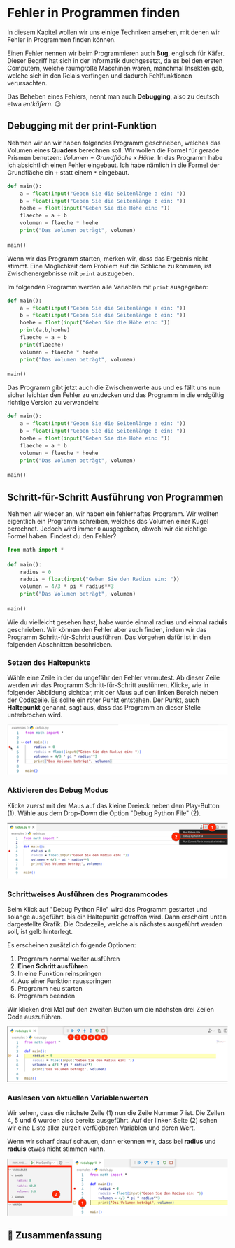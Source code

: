 # Fehler in Programmen finden

In diesem Kapitel wollen wir uns einige Techniken ansehen,
mit denen wir Fehler in Programmen finden können.

Einen Fehler nennen wir beim Programmieren auch **Bug**, englisch für Käfer.
Dieser Begriff hat sich in der Informatik durchgesetzt, da es bei den ersten Computern,
welche raumgroße Maschinen waren, manchmal Insekten gab, welche sich in den Relais
verfingen und dadurch Fehlfunktionen verursachten.

Das Beheben eines Fehlers, nennt man auch **Debugging**, also zu deutsch etwa *entkäfern*. 😉

## Debugging mit der print-Funktion

Nehmen wir an wir haben folgendes Programm geschrieben,
welches das Volumen eines **Quaders** berechnen soll.
Wir wollen die Formel für gerade Prismen benutzen: *Volumen = Grundfläche x Höhe*.
In das Programm habe ich absichtlich einen Fehler eingebaut.
Ich habe nämlich in die Formel der Grundfläche ein `+` statt einem `*` eingebaut.

```python
def main():
    a = float(input("Geben Sie die Seitenlänge a ein: "))
    b = float(input("Geben Sie die Seitenlänge b ein: "))
    hoehe = float(input("Geben Sie die Höhe ein: "))
    flaeche = a + b
    volumen = flaeche * hoehe
    print("Das Volumen beträgt", volumen)

main()
```

Wenn wir das Programm starten, merken wir, dass das Ergebnis nicht stimmt.
Eine Möglichkeit dem Problem auf die Schliche zu kommen,
ist Zwischenergebnisse mit `print` auszugeben.

Im folgenden Programm werden alle Variablen mit `print` ausgegeben:
```python
def main():
    a = float(input("Geben Sie die Seitenlänge a ein: "))
    b = float(input("Geben Sie die Seitenlänge b ein: "))
    hoehe = float(input("Geben Sie die Höhe ein: "))
    print(a,b,hoehe)
    flaeche = a + b
    print(flaeche)
    volumen = flaeche * hoehe
    print("Das Volumen beträgt", volumen)

main()
```

Das Programm gibt jetzt auch die Zwischenwerte aus und
es fällt uns nun sicher leichter den Fehler zu entdecken und
das Programm in die endgültig richtige Version zu verwandeln:

```python
def main():
    a = float(input("Geben Sie die Seitenlänge a ein: "))
    b = float(input("Geben Sie die Seitenlänge b ein: "))
    hoehe = float(input("Geben Sie die Höhe ein: "))
    flaeche = a * b
    volumen = flaeche * hoehe
    print("Das Volumen beträgt", volumen)

main()
```

## Schritt-für-Schritt Ausführung von Programmen

Nehmen wir wieder an, wir haben ein fehlerhaftes Programm.
Wir wollten eigentlich ein Programm schreiben,
welches das Volumen einer Kugel berechnet.
Jedoch wird immer `0` ausgegeben, obwohl wir die richtige Formel haben.
Findest du den Fehler?

```python
from math import *

def main():
    radius = 0
    raduis = float(input("Geben Sie den Radius ein: "))
    volumen = 4/3 * pi * radius**3
    print("Das Volumen beträgt", volumen)

main()
```

Wie du vielleicht gesehen hast, habe wurde einmal rad**iu**s und einmal rad**ui**s geschrieben.
Wir können den Fehler aber auch finden, indem wir das Programm Schritt-für-Schritt ausführen.
Das Vorgehen dafür ist in den folgenden Abschnitten beschrieben.

### Setzen des Haltepunkts

Wähle eine Zeile in der du ungefähr den Fehler vermutest.
Ab dieser Zeile werden wir das Programm Schritt-für-Schritt ausführen.
Klicke, wie in folgender Abbildung sichtbar, mit der Maus auf den 
linken Bereich neben der Codezeile.
Es sollte ein roter Punkt entstehen.
Der Punkt, auch **Haltepunkt** genannt, sagt aus, dass das Programm
an dieser Stelle unterbrochen wird.

![Haltepunkt setzen](./images/debug.png)

### Aktivieren des Debug Modus

Klicke zuerst mit der Maus auf das kleine Dreieck neben dem Play-Button (1).
Wähle aus dem Drop-Down die Option "Debug Python File" (2).

![Debug Modus aktivieren und Programm starten](./images/start_debug.png)

### Schrittweises Ausführen des Programmcodes

Beim Klick auf "Debug Python File" wird das Programm gestartet 
und solange ausgeführt, bis ein Haltepunkt getroffen wird.
Dann erscheint unten dargestellte Grafik.
Die Codezeile, welche als nächstes ausgeführt werden soll,
ist gelb hinterlegt.

Es erscheinen zusätzlich folgende Optionen:

1. Programm normal weiter ausführen
1. **Einen Schritt ausführen**
1. In eine Funktion reinspringen
1. Aus einer Funktion rausspringen
1. Programm neu starten
1. Programm beenden

Wir klicken drei Mal auf den zweiten Button
um die nächsten drei Zeilen Code auszuführen.

![Schrittweises Ausführen von Programmcode](./images/debug_active.png)

### Auslesen von aktuellen Variablenwerten

Wir sehen, dass die nächste Zeile (1) nun die Zeile Nummer 7 ist.
Die Zeilen 4, 5 und 6 wurden also bereits ausgeführt.
Auf der linken Seite (2) sehen wir eine Liste aller zurzeit verfügbaren Variablen
und deren Wert.

Wenn wir scharf drauf schauen, dann erkennen wir, dass bei **radius** und **raduis** etwas 
nicht stimmen kann.

![Variablenwerte auslesen](./images/watches.png)

## 🧭 Zusammenfassung




